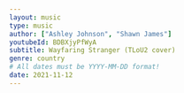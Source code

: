 ```yaml
---
layout: music
type: music
author: ["Ashley Johnson", "Shawn James"]
youtubeId: BDBXjyPfWyA
subtitle: Wayfaring Stranger (TLoU2 cover)
genre: country
# All dates must be YYYY-MM-DD format!
date: 2021-11-12
---
```

